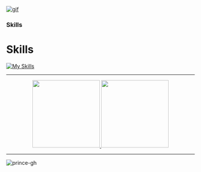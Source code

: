 [![gif](gif2.gif)](https://github.com/Prince-GH/Prince-GH/blob/main/index.html)
### Skills

<p align="left">

# Skills

[![My Skills](https://skillicons.dev/icons?i=c,cpp,java,python,php,html,css,bootstrap,tailwind,javascript,angular,mysql,dotnet,blender,figma)](https://skillicons.dev) 

***
<p align="center">
  <a href="https://github.com/prince-gh">
    <img height="180em" src="https://github-readme-stats-eight-theta.vercel.app/api?username=prince-gh&show_icons=true&theme=algolia&include_all_commits=true&count_private=true"/>
    <img height="180em" src="https://github-readme-stats-eight-theta.vercel.app/api/top-langs/?username=prince-gh&layout=compact&langs_count=8&theme=algolia"/>
  </a>
</p>


***
<p align="left"> <img src="https://komarev.com/ghpvc/?username=prince-gh&label=Profile%20views&color=0e75b6&style=flat" alt="prince-gh" /> </p>
